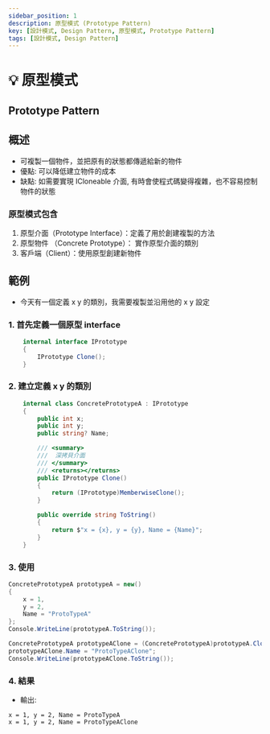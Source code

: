 ```yaml
---
sidebar_position: 1
description: 原型模式 (Prototype Pattern) 
key: [設計模式, Design Pattern, 原型模式, Prototype Pattern]
tags: [設計模式, Design Pattern]
---
```


# 💡 原型模式

## Prototype Pattern

## 概述

- 可複製一個物件，並把原有的狀態都傳遞給新的物件
- 優點: 可以降低建立物件的成本
- 缺點: 如需要實現 ICloneable 介面, 有時會使程式碼變得複雜，也不容易控制物件的狀態

### 原型模式包含

1. 原型介面（Prototype Interface）：定義了用於創建複製的方法
2. 原型物件 （Concrete Prototype）： 實作原型介面的類別
3. 客戶端（Client）：使用原型創建新物件

## 範例

- 今天有一個定義 x y 的類別，我需要複製並沿用他的 x y 設定

### 1. 首先定義一個原型 interface

```csharp
    internal interface IPrototype
    {
        IPrototype Clone();
    }
```

### 2. 建立定義 x y 的類別

```csharp
    internal class ConcretePrototypeA : IPrototype
    {
        public int x;
        public int y;
        public string? Name;

        /// <summary>
        ///  深拷貝介面
        /// </summary>
        /// <returns></returns>
        public IPrototype Clone()
        {
            return (IPrototype)MemberwiseClone();
        }

        public override string ToString()
        {
            return $"x = {x}, y = {y}, Name = {Name}";
        }
    }
```

### 3. 使用

```csharp
ConcretePrototypeA prototypeA = new()
{
    x = 1,
    y = 2,
    Name = "ProtoTypeA"
};
Console.WriteLine(prototypeA.ToString());

ConcretePrototypeA prototypeAClone = (ConcretePrototypeA)prototypeA.Clone();
prototypeAClone.Name = "ProtoTypeAClone";
Console.WriteLine(prototypeAClone.ToString());
```

### 4. 結果

- 輸出:

```text
x = 1, y = 2, Name = ProtoTypeA
x = 1, y = 2, Name = ProtoTypeAClone
```
